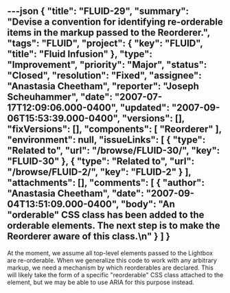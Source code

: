 ---json
{
  "title": "FLUID-29",
  "summary": "Devise a convention for identifying re-orderable items in the markup passed to the Reorderer.",
  "tags": "FLUID",
  "project": {
    "key": "FLUID",
    "title": "Fluid Infusion"
  },
  "type": "Improvement",
  "priority": "Major",
  "status": "Closed",
  "resolution": "Fixed",
  "assignee": "Anastasia Cheetham",
  "reporter": "Joseph Scheuhammer",
  "date": "2007-07-17T12:09:06.000-0400",
  "updated": "2007-09-06T15:53:39.000-0400",
  "versions": [],
  "fixVersions": [],
  "components": [
    "Reorderer"
  ],
  "environment": null,
  "issueLinks": [
    {
      "type": "Related to",
      "url": "/browse/FLUID-30/",
      "key": "FLUID-30"
    },
    {
      "type": "Related to",
      "url": "/browse/FLUID-2/",
      "key": "FLUID-2"
    }
  ],
  "attachments": [],
  "comments": [
    {
      "author": "Anastasia Cheetham",
      "date": "2007-09-04T13:51:09.000-0400",
      "body": "An \"orderable\" CSS class has been added to the orderable elements. The next step is to make the Reorderer aware of this class.\n"
    }
  ]
}
---
At the moment, we assume all top-level elements passed to the Lightbox are re-orderable. When we generalize this code to work with any arbitrary markup, we need a mechanism by which reorderables are declared. This will likely take the form of a specific "reorderable" CSS class attached to the element, but we may be able to use ARIA for this purpose instead.

        